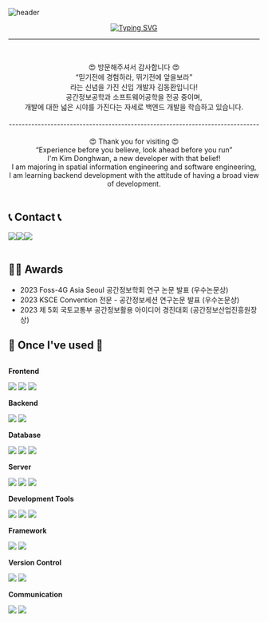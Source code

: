 ![header](https://capsule-render.vercel.app/api?type=waving&color=2056A2&text=&animation=twinkling&height=100)
<p align="center">
  <a href="https://git.io/typing-svg">
    <img src="https://readme-typing-svg.demolab.com?font=Alkatra&weight=500&size=45&duration=3500&pause=3&color=dfefef&center=false&vCenter=false&multiline=true&repeat=true&width=1000&height=100&lines=Welcome+to+DongHwan's+GitHub!🐬" alt="Typing SVG"></a>
</p>

-------
<br>

<p align="center">
    😍 방문해주셔서 감사합니다 😍 <br>
    “믿기전에 경험하라, 뛰기전에 앞을보라” <br>
    라는 신념을 가진 신입 개발자 김동환입니다! <br>
    공간정보공학과 소프트웨어공학을 전공 중이며, <br>
    개발에 대한 넓은 시야를 가진다는 자세로 백엔드 개발을 학습하고 있습니다.
<br>
<br>
------------------------------------------------------------------------------
<br>
<br>
    😍 Thank you for visiting 😍 <br>
    “Experience before you believe, look ahead before you run” <br>
    I'm Kim Donghwan, a new developer with that belief! <br>
    I am majoring in spatial information engineering and software engineering, <br>
    I am learning backend development with the attitude of having a broad view of development.
<br>
<br>
</p>

## 📞 Contact 📞
<div style="display:flex; flex-direction:row;">
    <a href="mailto:easthwan123@gmail.com">
        <img src="https://img.shields.io/badge/Gmail-EA4335?style=for-the-badge&logo=Gmail&logoColor=white"> 
    </a>
    <a href="https://velog.io/@dnjfvnf123">
        <img src="https://img.shields.io/badge/Velog-20C997?style=for-the-badge&logoColor=white&logo=Velog"> 
    </a>
    <a href="https://www.instagram.com/nawhgnod_27">
        <img src="https://img.shields.io/badge/Instagram-E4405F?style=for-the-badge&logo=Instagram&logoColor=white"> 
    </a>

</div><br>

## 👨‍💻 Awards
- 2023 Foss-4G Asia Seoul 공간정보학회 연구 논문 발표
  (우수논문상)
- 2023 KSCE Convention 전문 - 공간정보세션 연구논문 발표
  (우수논문상)
- 2023 제 5회 국토교통부 공간정보활용 아이디어 경진대회
  (공간정보산업진흥원장상)

## 🔨 Once I've used 🔨
<div style="display:flex; flex-direction:column; align-items:flex-start;">
    <!-- Frontend -->
    <p><strong>Frontend</strong></p>
    <div>
        <img src="https://img.shields.io/badge/html5-E34F26?style=flat-square&logo=html5&logoColor=white"> 
        <img src="https://img.shields.io/badge/css-1572B6?style=flat-square&logo=css3&logoColor=white"> 
        <img src="https://img.shields.io/badge/javascript-F7DF1E?style=flat-square&logo=javascript&logoColor=black">
    </div>
    <!-- Backend -->
    <p><strong>Backend</strong></p>
    <div>
        <img src="https://img.shields.io/badge/Java-007396?style=for-the-badge&logo=Java&logoColor=white"> 
        <img src="https://img.shields.io/badge/Python-3776AB?style=for-the-badge&logo=python&logoColor=white"> 
    </div>
    <!-- Database -->
    <p><strong>Database</strong></p>
    <div>
        <img src="https://img.shields.io/badge/oracle-F80000?style=for-the-badge&logo=oracle&logoColor=white"> 
        <img src="https://img.shields.io/badge/mysql-4479A1?style=for-the-badge&logo=mysql&logoColor=white"> 
        <img src="https://img.shields.io/badge/MongoDB-47A248?style=for-the-badge&logo=MongoDB&logoColor=white">
    </div>
    <!-- Server -->
    <p><strong>Server</strong></p>
    <div>
        <img src="https://img.shields.io/badge/Window 10-0078D6?style=for-the-badge&logo=Windows 10&logoColor=white"> 
        <img src="https://img.shields.io/badge/linux-FCC624?style=for-the-badge&logo=linux&logoColor=black">
        <img src="https://img.shields.io/badge/apache tomcat-F8DC75?style=for-the-badge&logo=apachetomcat&logoColor=black">
    </div>
    <!-- Development Tools -->
    <p><strong>Development Tools</strong></p>
    <div>
        <img src="https://img.shields.io/badge/Eclipse IDE-2C2255?style=flat-square&logo=eclipse-ide&logoColor=white">
        <img src="https://img.shields.io/badge/Visual Studio Code-007ACC?style=flat-square&logo=visual-studio-code&logoColor=white">
        <img src="https://img.shields.io/badge/Android Studio-3DDC84?style=flat-square&logo=Android-studio&logoColor=white">
    </div>
    <!-- Framework -->
    <p><strong>Framework</strong></p>
    <div>
        <img src="https://img.shields.io/badge/Spring-6DB33F?style=flat-square&logo=spring&logoColor=white">
        <img src="https://img.shields.io/badge/Spring Boot-6DB33F?style=flat-square&logo=spring-boot&logoColor=white">
    </div>
    <!-- Version Control -->
    <p><strong>Version Control</strong></p>
    <div>
        <img src="https://img.shields.io/badge/Git-F05032?style=flat-square&logo=git&logoColor=white">
        <img src="https://img.shields.io/badge/GitHub-181717?style=flat-square&logo=github&logoColor=white">
    </div>
    <!-- Communication -->
    <p><strong>Communication</strong></p>
    <div>
        <img src="https://img.shields.io/badge/Figma-F24E1E?style=flat-square&logo=figma&logoColor=white">
        <img src="https://img.shields.io/badge/StarUML-7D57C1?style=flat-square&logo=staruml&logoColor=white">
    </div>
</div><br>
</div>
</p>
